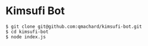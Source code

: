 # Kimsufi Bot

```
$ git clone git@github.com:qmachard/kimsufi-bot.git
$ cd kimsufi-bot
$ node index.js
```